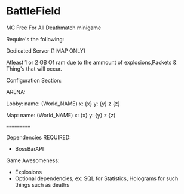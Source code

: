 BattleField
===========

MC Free For All Deathmatch minigame


Require's the following:

Dedicated Server (1 MAP ONLY)





Atleast 1 or 2 GB Of ram due to the ammount of explosions,Packets & Thing's that will occur.





Configuration Section:



ARENA:

  Lobby:
    name: (World_NAME)
    x: {x}
    y: {y}
    z {z}
    
  Map:
   name: (World_NAME)
    x: {x}
    y: {y}
    z {z}
    
    
    =========
  Dependencies REQUIRED:
  
  
  - BossBarAPI
   
  

Game Awesomeness:

 - Explosions
 - Optional dependencies, ex: SQL for Statistics, Holograms for such things such as deaths
 




 
   
    
    

 
   
    
    




